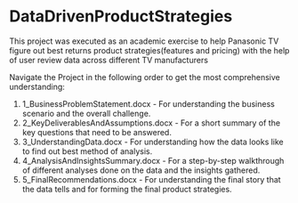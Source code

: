 # DataDrivenProductStrategies
This project was executed as an academic exercise to help Panasonic TV figure out best returns product strategies(features and pricing) with the help of user review data across different TV manufacturers

Navigate the Project in the following order to get the most comprehensive understanding:
1. 1_BusinessProblemStatement.docx - For understanding the business scenario and the overall challenge.
2. 2_KeyDeliverablesAndAssumptions.docx - For a short summary of the key questions that need to be answered.
3. 3_UnderstandingData.docx - For understanding how the data looks like to find out best method of analysis.
4. 4_AnalysisAndInsightsSummary.docx - For a step-by-step walkthrough of different analyses done on the data and the insights gathered.
5. 5_FinalRecommendations.docx - For understanding the final story that the data tells and for forming the final product strategies.
